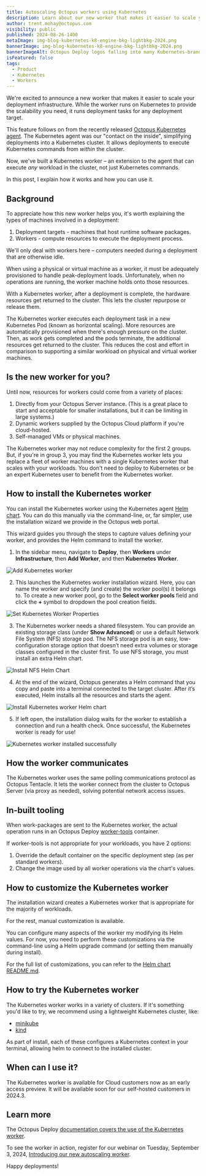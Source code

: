 ```yaml
---
title: Autoscaling Octopus workers using Kubernetes
description: Learn about our new worker that makes it easier to scale your deployment infrastructure. The worker runs on Kubernetes but helps with any deployment tasks to any target.
author: trent.mohay@octopus.com
visibility: public
published: 2024-08-26-1400
metaImage: img-blog-kubernetes-k8-engine-bkg-lightbkg-2024.png
bannerImage: img-blog-kubernetes-k8-engine-bkg-lightbkg-2024.png
bannerImageAlt: Octopus Deploy logos falling into many Kubernetes-branded boxes.
isFeatured: false
tags: 
  - Product
  - Kubernetes
  - Workers
---
```


We're excited to announce a new worker that makes it easier to scale your deployment infrastructure. While the worker runs on Kubernetes to provide the scalability you need, it runs deployment tasks for any deployment target.

This feature follows on from the recently released [Octopus Kubernetes agent](https://octopus.com/blog/kubernetes-agent). The Kubernetes agent was our "contact on the inside", simplifying deployments into a Kubernetes cluster. It allows deployments to execute Kubernetes commands from *within* the cluster. 

Now, we've built a Kubernetes worker – an extension to the agent that can execute *any* workload in the cluster, not just Kubernetes commands. 

In this post, I explain how it works and how you can use it. 

## Background

To appreciate how this new worker helps you, it's worth explaining the types of machines involved in a deployment: 

1. Deployment targets - machines that host runtime software packages.
2. Workers - compute resources to execute the deployment process. 

We'll only deal with workers here – computers needed during a deployment that are otherwise idle. 

When using a physical or virtual machine as a worker, it must be adequately provisioned to handle peak-deployment loads. Unfortunately, when no operations are running, the worker machine holds onto those resources. 

With a Kubernetes worker, after a deployment is complete, the hardware resources get returned to the cluster. This lets the cluster repurpose or release them. 

The Kubernetes worker executes each deployment task in a new Kubernetes Pod (known as horizontal scaling). More resources are automatically provisioned when there's enough pressure on the cluster. Then, as work gets completed and the pods terminate, the additional resources get returned to the cluster. This reduces the cost and effort in comparison to supporting a similar workload on physical and virtual worker machines.

## Is the new worker for you?

Until now, resources for workers could come from a variety of places: 

1. Directly from your Octopus Server instance. (This is a great place to start and acceptable for smaller installations, but it can be limiting in large systems.)
2. Dynamic workers supplied by the Octopus Cloud platform if you're cloud-hosted.
3. Self-managed VMs or physical machines. 

The Kubernetes worker may not reduce complexity for the first 2 groups. But, if you're in group 3, you may find the Kubernetes worker lets you replace a fleet of worker machines with a single Kubernetes worker that scales with your workloads. You don't need to deploy to Kubernetes or be an expert Kubernetes user to benefit from the Kubernetes worker.

## How to install the Kubernetes worker

You can install the Kubernetes worker using the Kubernetes agent [Helm chart](https://hub.docker.com/r/octopusdeploy/kubernetes-agent). You can do this manually via the command-line, or, far simpler, use the installation wizard we provide in the Octopus web portal.

This wizard guides you through the steps to capture values defining your worker, and provides the Helm command to install the worker.

1. In the sidebar menu, navigate to **Deploy**, then **Workers** under **Infrastructure**, then **Add Worker**, and then **Kubernetes Worker**.

![Add Kubernetes worker](add-kubernetes-worker.png)

2. This launches the Kubernetes worker installation wizard. Here, you can name the worker and specify (and create) the worker pool(s) it belongs to. To create a new worker pool, go to the **Select worker pools** field and click the **+** symbol to dropdown the pool creation fields.

![Set Kubernetes Worker Properties](add-kubernetes-worker-properties.png)

3. The Kubernetes worker needs a shared filesystem. You can provide an existing storage class (under **Show Advanced**) or use a default Network File System (NFS) storage pod. The NFS storage pod is an easy, low-configuration storage option that doesn’t need extra volumes or storage classes configured in the cluster first. To use NFS storage, you must install an extra Helm chart.

![Install NFS Helm Chart](install-nfs-helm-chart.png)

4. At the end of the wizard, Octopus generates a Helm command that you copy and paste into a terminal connected to the target cluster. After it’s executed, Helm installs all the resources and starts the agent.

![Install Kubernetes worker Helm chart](install-kubernetes-worker-helm-chart.png)

5. If left open, the installation dialog waits for the worker to establish a connection and run a health check. Once successful, the Kubernetes worker is ready for use!

![Kubernetes worker installed successfully](kubernetes-helm-chart-installed-success.png)

## How the worker communicates

The Kubernetes worker uses the same polling communications protocol as Octopus Tentacle. It lets the worker connect from the cluster to Octopus Server (via proxy as needed), solving potential network access issues.

## In-built tooling 

When work-packages are sent to the Kubernetes worker, the actual operation runs in an Octopus Deploy [worker-tools](https://hub.docker.com/r/octopusdeploy/worker-tools) container.

If worker-tools is not appropriate for your workloads, you have 2 options:

1. Override the default container on the specific deployment step (as per standard workers).
2. Change the image used by all worker operations via the chart's values.

## How to customize the Kubernetes worker

The installation wizard creates a Kubernetes worker that is appropriate for the majority of workloads.

For the rest, manual customization is available.

You can configure many aspects of the worker my modifying its Helm values. For now, you need to perform these customizations via the command-line using a Helm upgrade command (or setting them manually during install).

For the full list of customizations, you can refer to the [Helm chart README.md](https://github.com/OctopusDeploy/helm-charts/tree/main/charts/kubernetes-agent).

## How to try the Kubernetes worker

The Kubernetes worker works in a variety of clusters. If it's something you'd like to try, we recommend using a lightweight Kubernetes cluster, like:

* [minikube](https://minikube.sigs.k8s.io/docs/start/?arch=%2Fmacos%2Farm64%2Fstable%2Fbinary+download)
* [kind](https://kind.sigs.k8s.io/docs/user/quick-start/)

As part of install, each of these configures a Kubernetes context in your terminal, allowing helm to connect to the installed cluster.

## When can I use it?

The Kubernetes worker is available for Cloud customers now as an early access preview. It will be available soon for our self-hosted customers in 2024.3.

## Learn more

The Octopus Deploy [documentation covers the use of the Kubernetes worker](https://octopus.com/docs/infrastructure/workers/kubernetes-worker).

To see the worker in action, register for our webinar on Tuesday, September 3, 2024, [Introducing our new autoscaling worker](https://streamyard.com/watch/ifsZdkjcrfCp).

Happy deployments!
